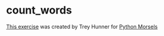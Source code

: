 # count_words

[This exercise](https://www.pythonmorsels.com/exercises/9af6665915964ee7ba19fe3d762d9ca8/) was created by Trey Hunner for [Python Morsels](https://try.pythonmorsels.com)
